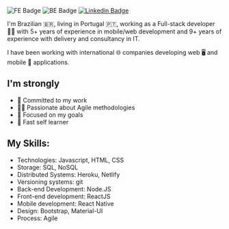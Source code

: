 ![FE Badge](https://img.shields.io/badge/DEV-Front--end-green) ![BE Badge](https://img.shields.io/badge/DEV-Back--end-green) [![Linkedin Badge](https://img.shields.io/badge/-LinkedIn-blue?style=flat-square&logo=Linkedin&logoColor=white&link=https://www.linkedin.com/in/victorwvieira)](https://www.linkedin.com/in/victorwvieira)

I'm Brazilian 🇧🇷, living in Portugal 🇵🇹, working as a Full-stack developer 👨‍💻 with 5+ years of experience in mobile/web development and 9+ years of experience with delivery and consultancy in IT.

I have been working with international 🌐 companies developing web 🖥 and mobile 📱 applications.


## I'm strongly 
- 🎯 Committed to my work 
- 🏃‍♂️ Passionate about Agile methodologies 
- 🧩 Focused on my goals
- 📖 Fast self learner


## My Skills:
- Technologies: Javascript, HTML, CSS
- Storage: SQL, NoSQL
- Distributed Systems: Heroku, Netlify
- Versioning systems: git
- Back-end Development: Node.JS
- Front-end development: ReactJS
- Mobile development: React Native
- Design: Bootstrap, Material-UI
- Process: Agile 
